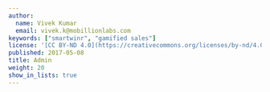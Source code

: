 ```yaml
---
author:
  name: Vivek Kumar
  email: vivek.k@mobillionlabs.com
keywords: ["smartwinr", "gamified sales"]
license: '[CC BY-ND 4.0](https://creativecommons.org/licenses/by-nd/4.0)'
published: 2017-05-08
title: Admin
weight: 20
show_in_lists: true
---
```

